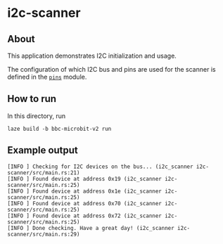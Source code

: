 # i2c-scanner

## About

This application demonstrates I2C initialization and usage.

The configuration of which I2C bus and pins are used for the scanner is defined
in the [`pins`](./src/pins.rs) module.

## How to run

In this directory, run

    laze build -b bbc-microbit-v2 run

## Example output

    [INFO ] Checking for I2C devices on the bus... (i2c_scanner i2c-scanner/src/main.rs:21)
    [INFO ] Found device at address 0x19 (i2c_scanner i2c-scanner/src/main.rs:25)
    [INFO ] Found device at address 0x1e (i2c_scanner i2c-scanner/src/main.rs:25)
    [INFO ] Found device at address 0x70 (i2c_scanner i2c-scanner/src/main.rs:25)
    [INFO ] Found device at address 0x72 (i2c_scanner i2c-scanner/src/main.rs:25)
    [INFO ] Done checking. Have a great day! (i2c_scanner i2c-scanner/src/main.rs:29)

